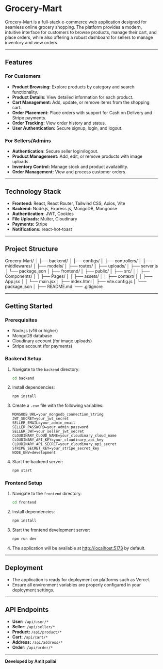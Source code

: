 # Grocery-Mart

Grocery-Mart is a full-stack e-commerce web application designed for seamless online grocery shopping. The platform provides a modern, intuitive interface for customers to browse products, manage their cart, and place orders, while also offering a robust dashboard for sellers to manage inventory and view orders.

---

## Features

### For Customers
- **Product Browsing:** Explore products by category and search functionality.
- **Product Details:** View detailed information for each product.
- **Cart Management:** Add, update, or remove items from the shopping cart.
- **Order Placement:** Place orders with support for Cash on Delivery and Stripe payments.
- **Order Tracking:** View order history and status.
- **User Authentication:** Secure signup, login, and logout.

### For Sellers/Admins
- **Authentication:** Secure seller login/logout.
- **Product Management:** Add, edit, or remove products with image uploads.
- **Inventory Control:** Manage stock and product availability.
- **Order Management:** View and process customer orders.

---

## Technology Stack

- **Frontend:** React, React Router, Tailwind CSS, Axios, Vite
- **Backend:** Node.js, Express.js, MongoDB, Mongoose
- **Authentication:** JWT, Cookies
- **File Uploads:** Multer, Cloudinary
- **Payments:** Stripe
- **Notifications:** react-hot-toast

---

## Project Structure

Grocery-Mart/
│
├── backend/
│   ├── configs/
│   ├── controllers/
│   ├── middlewares/
│   ├── models/
│   ├── routes/
│   ├── uploads/
│   ├── server.js
│   └── package.json
│
├── frontend/
│   ├── public/
│   ├── src/
│   │   ├── Components/
│   │   ├── Pages/
│   │   ├── assets/
│   │   ├── context/
│   │   ├── App.jsx
│   │   └── main.jsx
│   ├── index.html
│   ├── vite.config.js
│   └── package.json
│
├── README.md
└── .gitignore

---

## Getting Started

### Prerequisites

- Node.js (v16 or higher)
- MongoDB database
- Cloudinary account (for image uploads)
- Stripe account (for payments)

### Backend Setup

1. Navigate to the `backend` directory:
    ```sh
    cd backend
    ```
2. Install dependencies:
    ```sh
    npm install
    ```
3. Create a `.env` file with the following variables:
    ```
    MONGODB_URL=your_mongodb_connection_string
    JWT_SECRET=your_jwt_secret
    SELLER_EMAIL=your_admin_email
    SELLER_PASSWORD=your_admin_password
    SELLER_JWT=your_seller_jwt_secret
    CLOUDINARY_CLOUD_NAME=your_cloudinary_cloud_name
    CLOUDINARY_API_KEY=your_cloudinary_api_key
    CLOUDINARY_API_SECRET=your_cloudinary_api_secret
    STRIPE_SECRET_KEY=your_stripe_secret_key
    NODE_ENV=development
    ```
4. Start the backend server:
    ```sh
    npm start
    ```

### Frontend Setup

1. Navigate to the `frontend` directory:
    ```sh
    cd frontend
    ```
2. Install dependencies:
    ```sh
    npm install
    ```
3. Start the frontend development server:
    ```sh
    npm run dev
    ```
4. The application will be available at [http://localhost:5173](http://localhost:5173) by default.

---

## Deployment

- The application is ready for deployment on platforms such as Vercel.
- Ensure all environment variables are properly configured in your deployment settings.

---

## API Endpoints

- **User:** `/api/user/*`
- **Seller:** `/api/seller/*`
- **Product:** `/api/product/*`
- **Cart:** `/api/cart/*`
- **Address:** `/api/address/*`
- **Order:** `/api/order/*`

---

**Developed by Amit pallai**

